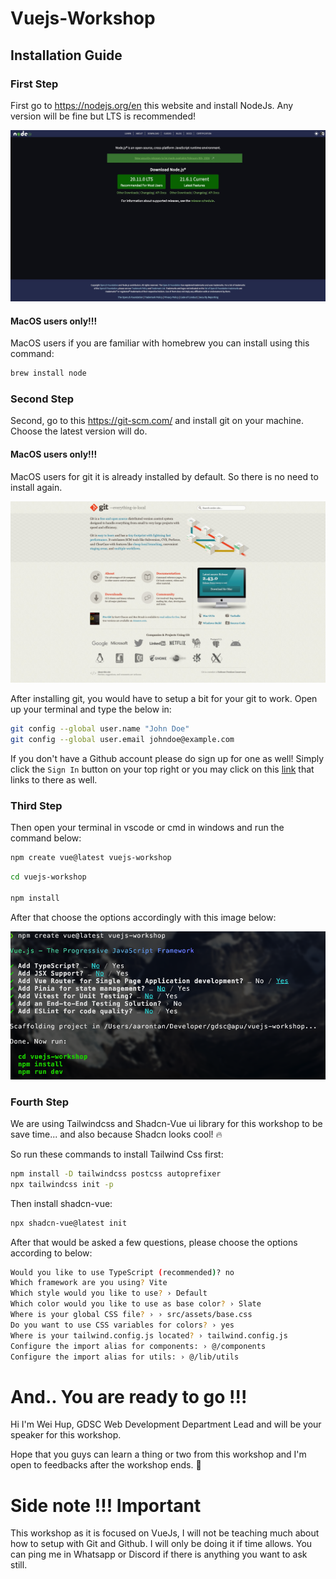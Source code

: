 # Vuejs-Workshop

## Installation Guide

### First Step

First go to https://nodejs.org/en this website and install NodeJs. Any version will be fine but LTS is recommended!

![NodeJs Website](./Node_js.jpeg)

#### MacOS users only!!!

MacOS users if you are familiar with homebrew you can install using this command:

```bash
brew install node
```

### Second Step

Second, go to this https://git-scm.com/ and install git on your machine. Choose the latest version will do.

#### MacOS users only!!!

MacOS users for git it is already installed by default. So there is no need to install again.

![Git Website](./Git.jpeg)

After installing git, you would have to setup a bit for your git to work. Open up your terminal and type the below in:

```bash
git config --global user.name "John Doe"
git config --global user.email johndoe@example.com
```

If you don't have a Github account please do sign up for one as well! Simply click the `Sign In` button on your top right or you may click on this [link](https://github.com/login?return_to=https%3A%2F%2Fgithub.com%2Fgdsc-apu%2Fvuejs-workshop) that links to there as well.

### Third Step

Then open your terminal in vscode or cmd in windows and run the command below:

```bash
npm create vue@latest vuejs-workshop
```

```bash
cd vuejs-workshop

npm install
```

After that choose the options accordingly with this image below:

![installing vuejs in terminal](./terminal.png)

### Fourth Step

We are using Tailwindcss and Shadcn-Vue ui library for this workshop to be save time... and also because Shadcn looks cool! 🔥

So run these commands to install Tailwind Css first:

```bash
npm install -D tailwindcss postcss autoprefixer
npx tailwindcss init -p
```

Then install shadcn-vue:

```bash
npx shadcn-vue@latest init
```

After that would be asked a few questions, please choose the options according to below:

```bash
Would you like to use TypeScript (recommended)? no
Which framework are you using? Vite
Which style would you like to use? › Default
Which color would you like to use as base color? › Slate
Where is your global CSS file? › › src/assets/base.css
Do you want to use CSS variables for colors? › yes
Where is your tailwind.config.js located? › tailwind.config.js
Configure the import alias for components: › @/components
Configure the import alias for utils: › @/lib/utils
```

# And.. You are ready to go !!!

Hi I'm Wei Hup, GDSC Web Development Department Lead and will be your speaker for this workshop.

Hope that you guys can learn a thing or two from this workshop and I'm open to feedbacks after the workshop ends. 🤗

# Side note !!! Important

This workshop as it is focused on VueJs, I will not be teaching much about how to setup with Git and Github. I will only be doing it if time allows. You can ping me in Whatsapp or Discord if there is anything you want to ask still.

